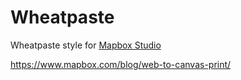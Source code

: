 # Wheatpaste

Wheatpaste style for [Mapbox Studio](https://www.mapbox.com/mapbox-studio/)

https://www.mapbox.com/blog/web-to-canvas-print/
